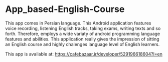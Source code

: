 # App_based-English-Course

This app comes in Persian language.
This Android application features voice recording, listening English tracks, taking exams, writing texts and so forth. Therefore, employs a wide variaty of android programming language features and abilities.
This application really gives the impression of sitting an English course and highly chalenges language level of English learners.


This app is available at:
https://cafebazaar.ir/developer/529196618604?l=en





